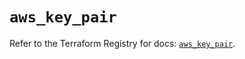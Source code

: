 # `aws_key_pair`

Refer to the Terraform Registry for docs: [`aws_key_pair`](https://registry.terraform.io/providers/hashicorp/aws/6.6.0/docs/resources/key_pair).
